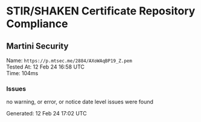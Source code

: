 # STIR/SHAKEN Certificate Repository Compliance

## Martini Security

Name: `https://p.mtsec.me/2884/AXoWAqBP19_Z.pem`\
Tested At: 12 Feb 24 16:58 UTC\
Time: 104ms

### Issues

no warning, or error, or notice date level issues were found

Generated: 12 Feb 24 17:02 UTC
